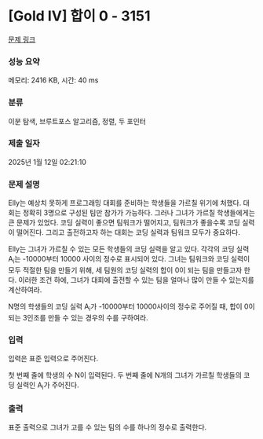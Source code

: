 # [Gold IV] 합이 0 - 3151 

[문제 링크](https://www.acmicpc.net/problem/3151) 

### 성능 요약

메모리: 2416 KB, 시간: 40 ms

### 분류

이분 탐색, 브루트포스 알고리즘, 정렬, 두 포인터

### 제출 일자

2025년 1월 12일 02:21:10

### 문제 설명

<p>Elly는 예상치 못하게 프로그래밍 대회를 준비하는 학생들을 가르칠 위기에 처했다. 대회는 정확히 3명으로 구성된 팀만 참가가 가능하다. 그러나 그녀가 가르칠 학생들에게는 큰 문제가 있었다. 코딩 실력이 좋으면 팀워크가 떨어지고, 팀워크가 좋을수록 코딩 실력이 떨어진다. 그리고 출전하고자 하는 대회는 코딩 실력과 팀워크 모두가 중요하다.</p>

<p>Elly는 그녀가 가르칠 수 있는 모든 학생들의 코딩 실력을 알고 있다. 각각의 코딩 실력 A<sub>i</sub>는 -10000부터 10000 사이의 정수로 표시되어 있다. 그녀는 팀워크와 코딩 실력이 모두 적절한 팀을 만들기 위해, 세 팀원의 코딩 실력의 합이 0이 되는 팀을 만들고자 한다. 이러한 조건 하에, 그녀가 대회에 출전할 수 있는 팀을 얼마나 많이 만들 수 있는지를 계산하여라.</p>

<p>N명의 학생들의 코딩 실력 A<sub>i</sub>가 -10000부터 10000사이의 정수로 주어질 때, 합이 0이 되는 3인조를 만들 수 있는 경우의 수를 구하여라.</p>

### 입력 

 <p>입력은 표준 입력으로 주어진다.</p>

<p>첫 번째 줄에 학생의 수 N이 입력된다. 두 번째 줄에 N개의 그녀가 가르칠 학생들의 코딩 실력인 A<sub>i</sub>가 주어진다.</p>

### 출력 

 <p>표준 출력으로 그녀가 고를 수 있는 팀의 수를 하나의 정수로 출력한다.</p>

